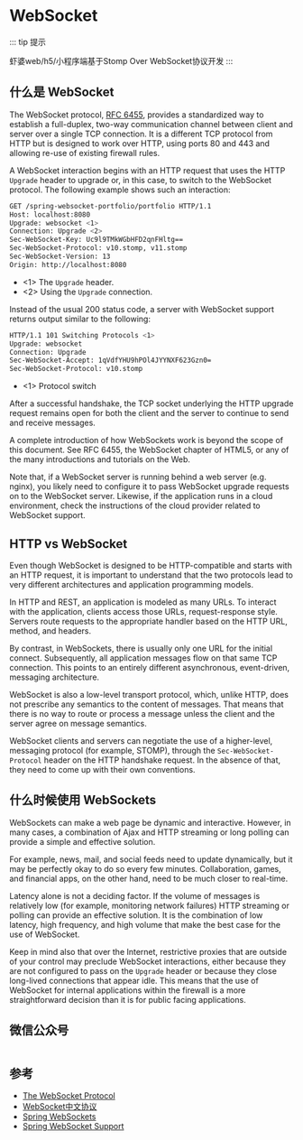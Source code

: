 # WebSocket

::: tip 提示

虾婆web/h5/小程序端基于Stomp Over WebSocket协议开发
:::

## 什么是 WebSocket

The WebSocket protocol, [RFC 6455](https://tools.ietf.org/html/rfc6455), provides a standardized
way to establish a full-duplex, two-way communication channel between client and server
over a single TCP connection. It is a different TCP protocol from HTTP but is designed to
work over HTTP, using ports 80 and 443 and allowing re-use of existing firewall rules.

A WebSocket interaction begins with an HTTP request that uses the HTTP `Upgrade` header
to upgrade or, in this case, to switch to the WebSocket protocol. The following example
shows such an interaction:

```bash
GET /spring-websocket-portfolio/portfolio HTTP/1.1
Host: localhost:8080
Upgrade: websocket <1>
Connection: Upgrade <2>
Sec-WebSocket-Key: Uc9l9TMkWGbHFD2qnFHltg==
Sec-WebSocket-Protocol: v10.stomp, v11.stomp
Sec-WebSocket-Version: 13
Origin: http://localhost:8080
```

- <1> The `Upgrade` header.
- <2> Using the `Upgrade` connection.

Instead of the usual 200 status code, a server with WebSocket support returns output
similar to the following:

```bash
HTTP/1.1 101 Switching Protocols <1>
Upgrade: websocket
Connection: Upgrade
Sec-WebSocket-Accept: 1qVdfYHU9hPOl4JYYNXF623Gzn0=
Sec-WebSocket-Protocol: v10.stomp
```

- <1> Protocol switch

After a successful handshake, the TCP socket underlying the HTTP upgrade request remains
open for both the client and the server to continue to send and receive messages.

A complete introduction of how WebSockets work is beyond the scope of this document.
See RFC 6455, the WebSocket chapter of HTML5, or any of the many introductions and
tutorials on the Web.

Note that, if a WebSocket server is running behind a web server (e.g. nginx), you
likely need to configure it to pass WebSocket upgrade requests on to the WebSocket
server. Likewise, if the application runs in a cloud environment, check the
instructions of the cloud provider related to WebSocket support.

## HTTP vs WebSocket

Even though WebSocket is designed to be HTTP-compatible and starts with an HTTP request,
it is important to understand that the two protocols lead to very different
architectures and application programming models.

In HTTP and REST, an application is modeled as many URLs. To interact with the application,
clients access those URLs, request-response style. Servers route requests to the
appropriate handler based on the HTTP URL, method, and headers.

By contrast, in WebSockets, there is usually only one URL for the initial connect.
Subsequently, all application messages flow on that same TCP connection. This points to
an entirely different asynchronous, event-driven, messaging architecture.

WebSocket is also a low-level transport protocol, which, unlike HTTP, does not prescribe
any semantics to the content of messages. That means that there is no way to route or process
a message unless the client and the server agree on message semantics.

WebSocket clients and servers can negotiate the use of a higher-level, messaging protocol
(for example, STOMP), through the `Sec-WebSocket-Protocol` header on the HTTP handshake request.
In the absence of that, they need to come up with their own conventions.

## 什么时候使用 WebSockets

WebSockets can make a web page be dynamic and interactive. However, in many cases,
a combination of Ajax and HTTP streaming or long polling can provide a simple and
effective solution.

For example, news, mail, and social feeds need to update dynamically, but it may be
perfectly okay to do so every few minutes. Collaboration, games, and financial apps, on
the other hand, need to be much closer to real-time.

Latency alone is not a deciding factor. If the volume of messages is relatively low (for example,
monitoring network failures) HTTP streaming or polling can provide an effective solution.
It is the combination of low latency, high frequency, and high volume that make the best
case for the use of WebSocket.

Keep in mind also that over the Internet, restrictive proxies that are outside of your control
may preclude WebSocket interactions, either because they are not configured to pass on the
`Upgrade` header or because they close long-lived connections that appear idle. This
means that the use of WebSocket for internal applications within the firewall is a more
straightforward decision than it is for public facing applications.

## 微信公众号

<img :src="$withBase('/image/qrcode_xiaperio_430.jpg')" style="width:250px;"/>

## 参考

- [The WebSocket Protocol](https://tools.ietf.org/html/rfc6455)
- [WebSocket中文协议](/protocol/rfc6455.md)
- [Spring WebSockets](https://docs.spring.io/spring/docs/current/spring-framework-reference/web.html#websocket-intro)
- [Spring WebSocket Support](https://docs.spring.io/spring-framework/docs/5.0.0.BUILD-SNAPSHOT/spring-framework-reference/html/websocket.html)

